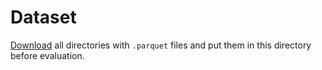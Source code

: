 # Dataset

[Download](https://huggingface.co/datasets/xhWu-fd/HardcoreLogic) all directories with `.parquet` files and put them in this directory before evaluation.
